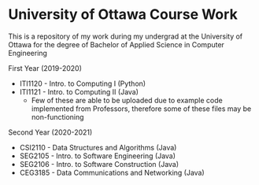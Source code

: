 # University of Ottawa Course Work
This is a repository of my work during my undergrad at the University of Ottawa
for the degree of Bachelor of Applied Science in Computer Engineering

First Year (2019-2020)
- ITI1120 - Intro. to Computing I (Python)
- ITI1121 - Intro. to Computing II (Java)
  - Few of these are able to be uploaded due to example code implemented from Professors, therefore some of these files may be non-functioning

Second Year (2020-2021)
- CSI2110 - Data Structures and Algorithms (Java)
- SEG2105 - Intro. to Software Engineering (Java)
- SEG2106 - Intro. to Software Construction (Java)
- CEG3185 - Data Communications and Networking (Java)
